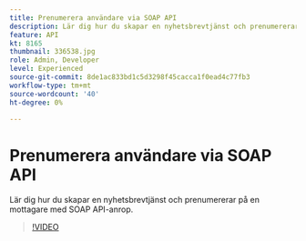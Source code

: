 ```yaml
---
title: Prenumerera användare via SOAP API
description: Lär dig hur du skapar en nyhetsbrevtjänst och prenumererar på en mottagare med SOAP API-anrop.
feature: API
kt: 8165
thumbnail: 336538.jpg
role: Admin, Developer
level: Experienced
source-git-commit: 8de1ac833bd1c5d3298f45cacca1f0ead4c77fb3
workflow-type: tm+mt
source-wordcount: '40'
ht-degree: 0%

---
```



# Prenumerera användare via SOAP API

Lär dig hur du skapar en nyhetsbrevtjänst och prenumererar på en mottagare med SOAP API-anrop.

>[!VIDEO](https://video.tv.adobe.com/v/336538?quality=12)
